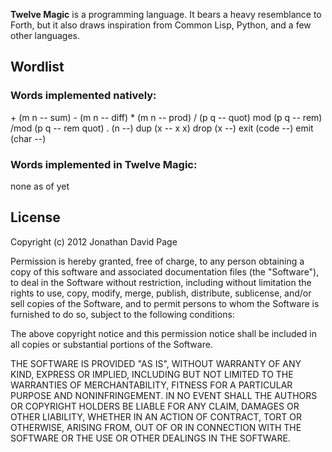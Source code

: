 **Twelve Magic** is a programming language. It bears a heavy resemblance to Forth, but it also draws inspiration from Common Lisp, Python, and a few other languages.

## Wordlist

### Words implemented natively:
\+ (m n -- sum)
\- (m n -- diff)
\* (m n -- prod)
/  (p q -- quot)
mod (p q -- rem)
/mod (p q -- rem quot)
. (n --)
dup (x -- x x)
drop (x --)
exit (code --)
emit (char --)

### Words implemented in Twelve Magic:
none as of yet

## License
Copyright (c) 2012 Jonathan David Page

Permission is hereby granted, free of charge, to any person obtaining a copy of this software and associated documentation files (the "Software"), to deal in the Software without restriction, including without limitation the rights to use, copy, modify, merge, publish, distribute, sublicense, and/or sell copies of the Software, and to permit persons to whom the Software is furnished to do so, subject to the following conditions:

The above copyright notice and this permission notice shall be included in all copies or substantial portions of the Software.

THE SOFTWARE IS PROVIDED "AS IS", WITHOUT WARRANTY OF ANY KIND, EXPRESS OR IMPLIED, INCLUDING BUT NOT LIMITED TO THE WARRANTIES OF MERCHANTABILITY, FITNESS FOR A PARTICULAR PURPOSE AND NONINFRINGEMENT. IN NO EVENT SHALL THE AUTHORS OR COPYRIGHT HOLDERS BE LIABLE FOR ANY CLAIM, DAMAGES OR OTHER LIABILITY, WHETHER IN AN ACTION OF CONTRACT, TORT OR OTHERWISE, ARISING FROM, OUT OF OR IN CONNECTION WITH THE SOFTWARE OR THE USE OR OTHER DEALINGS IN THE SOFTWARE.

